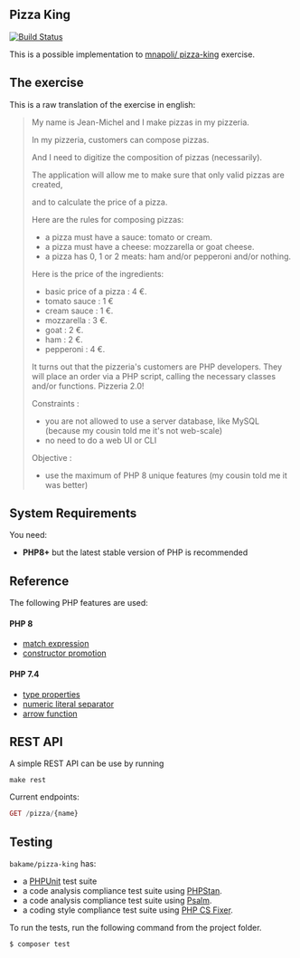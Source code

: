 Pizza King
----

[![Build Status](https://github.com/bakame-php/pizza-king/workflows/build/badge.svg)](https://github.com/bakame-php/pizza-king/actions?query=workflow%3A%22build%22)

This is a possible implementation to [mnapoli/ pizza-king](https://github.com/mnapoli/pizza-king) exercise.

The exercise
-------

This is a raw translation of the exercise in english:

> My name is Jean-Michel and I make pizzas in my pizzeria.
>
> In my pizzeria, customers can compose pizzas.
>
> And I need to digitize the composition of pizzas (necessarily).
>
> The application will allow me to make sure that only valid pizzas are created, 
>
> and to calculate the price of a pizza.
>
> Here are the rules for composing pizzas:
>
> - a pizza must have a sauce: tomato or cream.
> - a pizza must have a cheese: mozzarella or goat cheese.
> - a pizza has 0, 1 or 2 meats: ham and/or pepperoni and/or nothing.
>
> Here is the price of the ingredients:
>
> - basic price of a pizza : 4 €.
> - tomato sauce : 1 €
> - cream sauce : 1 €.
> - mozzarella : 3 €.
> - goat : 2 €.
> - ham : 2 €.
> - pepperoni : 4 €.
>
> It turns out that the pizzeria's customers are PHP developers.
> They will place an order via a PHP script, calling the necessary classes and/or functions.
> Pizzeria 2.0!
>
> Constraints :
>
> - you are not allowed to use a server database, like MySQL (because my cousin told me it's not web-scale)
> - no need to do a web UI or CLI
>
> Objective :
>
> - use the maximum of PHP 8 unique features (my cousin told me it was better)

System Requirements
-------

You need:

- **PHP8+** but the latest stable version of PHP is recommended

Reference
-------

The following PHP features are used:

#### PHP 8

- [match expression](https://wiki.php.net/rfc/match_expression_v2)
- [constructor promotion](https://wiki.php.net/rfc/constructor_promotion)

#### PHP 7.4

- [type properties](https://wiki.php.net/rfc/typed_properties_v2)
- [numeric literal separator](https://wiki.php.net/rfc/numeric_literal_separator)
- [arrow function](https://wiki.php.net/rfc/arrow_functions_v2)

REST API
-------

A simple REST API can be use by running

```
make rest
```

Current endpoints:

````php
GET /pizza/{name} 
````

Testing
-------

`bakame/pizza-king` has:

- a [PHPUnit](https://phpunit.de) test suite
- a code analysis compliance test suite using [PHPStan](https://phpstan.org).
- a code analysis compliance test suite using [Psalm](https://psalm.dev).
- a coding style compliance test suite using [PHP CS Fixer](https://cs.symfony.com).

To run the tests, run the following command from the project folder.

``` bash
$ composer test
```
